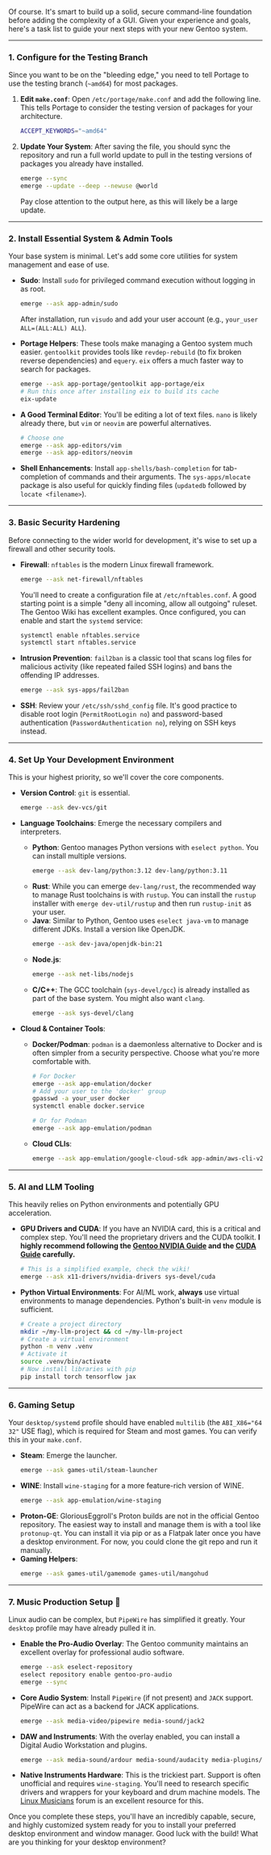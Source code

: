 
Of course. It's smart to build up a solid, secure command-line foundation before adding the complexity of a GUI. Given your experience and goals, here's a task list to guide your next steps with your new Gentoo system.

-----

### 1\. Configure for the Testing Branch

Since you want to be on the "bleeding edge," you need to tell Portage to use the testing branch (`~amd64`) for most packages.

1.  **Edit `make.conf`**: Open `/etc/portage/make.conf` and add the following line. This tells Portage to consider the testing version of packages for your architecture.

    ```bash
    ACCEPT_KEYWORDS="~amd64"
    ```

2.  **Update Your System**: After saving the file, you should sync the repository and run a full world update to pull in the testing versions of packages you already have installed.

    ```bash
    emerge --sync
    emerge --update --deep --newuse @world
    ```

    Pay close attention to the output here, as this will likely be a large update.

-----

### 2\. Install Essential System & Admin Tools

Your base system is minimal. Let's add some core utilities for system management and ease of use.

  * **Sudo**: Install `sudo` for privileged command execution without logging in as root.

    ```bash
    emerge --ask app-admin/sudo
    ```

    After installation, run `visudo` and add your user account (e.g., `your_user ALL=(ALL:ALL) ALL`).

  * **Portage Helpers**: These tools make managing a Gentoo system much easier. `gentoolkit` provides tools like `revdep-rebuild` (to fix broken reverse dependencies) and `equery`. `eix` offers a much faster way to search for packages.

    ```bash
    emerge --ask app-portage/gentoolkit app-portage/eix
    # Run this once after installing eix to build its cache
    eix-update
    ```

  * **A Good Terminal Editor**: You'll be editing a lot of text files. `nano` is likely already there, but `vim` or `neovim` are powerful alternatives.

    ```bash
    # Choose one
    emerge --ask app-editors/vim
    emerge --ask app-editors/neovim
    ```

  * **Shell Enhancements**: Install `app-shells/bash-completion` for tab-completion of commands and their arguments. The `sys-apps/mlocate` package is also useful for quickly finding files (`updatedb` followed by `locate <filename>`).

-----

### 3\. Basic Security Hardening

Before connecting to the wider world for development, it's wise to set up a firewall and other security tools.

  * **Firewall**: `nftables` is the modern Linux firewall framework.

    ```bash
    emerge --ask net-firewall/nftables
    ```

    You'll need to create a configuration file at `/etc/nftables.conf`. A good starting point is a simple "deny all incoming, allow all outgoing" ruleset. The Gentoo Wiki has excellent examples. Once configured, you can enable and start the `systemd` service:

    ```bash
    systemctl enable nftables.service
    systemctl start nftables.service
    ```

  * **Intrusion Prevention**: `fail2ban` is a classic tool that scans log files for malicious activity (like repeated failed SSH logins) and bans the offending IP addresses.

    ```bash
    emerge --ask sys-apps/fail2ban
    ```

  * **SSH**: Review your `/etc/ssh/sshd_config` file. It's good practice to disable root login (`PermitRootLogin no`) and password-based authentication (`PasswordAuthentication no`), relying on SSH keys instead.

-----

### 4\. Set Up Your Development Environment

This is your highest priority, so we'll cover the core components.

  * **Version Control**: `git` is essential.

    ```bash
    emerge --ask dev-vcs/git
    ```

  * **Language Toolchains**: Emerge the necessary compilers and interpreters.

      * **Python**: Gentoo manages Python versions with `eselect python`. You can install multiple versions.
        ```bash
        emerge --ask dev-lang/python:3.12 dev-lang/python:3.11
        ```
      * **Rust**: While you can emerge `dev-lang/rust`, the recommended way to manage Rust toolchains is with `rustup`. You can install the `rustup` installer with `emerge dev-util/rustup` and then run `rustup-init` as your user.
      * **Java**: Similar to Python, Gentoo uses `eselect java-vm` to manage different JDKs. Install a version like OpenJDK.
        ```bash
        emerge --ask dev-java/openjdk-bin:21
        ```
      * **Node.js**:
        ```bash
        emerge --ask net-libs/nodejs
        ```
      * **C/C++**: The GCC toolchain (`sys-devel/gcc`) is already installed as part of the base system. You might also want `clang`.
        ```bash
        emerge --ask sys-devel/clang
        ```

  * **Cloud & Container Tools**:

      * **Docker/Podman**: `podman` is a daemonless alternative to Docker and is often simpler from a security perspective. Choose what you're more comfortable with.
        ```bash
        # For Docker
        emerge --ask app-emulation/docker
        # Add your user to the 'docker' group
        gpasswd -a your_user docker
        systemctl enable docker.service

        # Or for Podman
        emerge --ask app-emulation/podman
        ```
      * **Cloud CLIs**:
        ```bash
        emerge --ask app-emulation/google-cloud-sdk app-admin/aws-cli-v2
        ```

-----

### 5\. AI and LLM Tooling

This heavily relies on Python environments and potentially GPU acceleration.

  * **GPU Drivers and CUDA**: If you have an NVIDIA card, this is a critical and complex step. You'll need the proprietary drivers and the CUDA toolkit. **I highly recommend following the [Gentoo NVIDIA Guide](https://wiki.gentoo.org/wiki/NVIDIA/nvidia-drivers) and the [CUDA Guide](https://www.google.com/search?q=https://wiki.gentoo.org/wiki/CUDA) carefully.**
    ```bash
    # This is a simplified example, check the wiki!
    emerge --ask x11-drivers/nvidia-drivers sys-devel/cuda
    ```
  * **Python Virtual Environments**: For AI/ML work, **always** use virtual environments to manage dependencies. Python's built-in `venv` module is sufficient.
    ```bash
    # Create a project directory
    mkdir ~/my-llm-project && cd ~/my-llm-project
    # Create a virtual environment
    python -m venv .venv
    # Activate it
    source .venv/bin/activate
    # Now install libraries with pip
    pip install torch tensorflow jax
    ```

-----

### 6\. Gaming Setup

Your `desktop/systemd` profile should have enabled `multilib` (the `ABI_X86="64 32"` USE flag), which is required for Steam and most games. You can verify this in your `make.conf`.

  * **Steam**: Emerge the launcher.
    ```bash
    emerge --ask games-util/steam-launcher
    ```
  * **WINE**: Install `wine-staging` for a more feature-rich version of WINE.
    ```bash
    emerge --ask app-emulation/wine-staging
    ```
  * **Proton-GE**: GloriousEggroll's Proton builds are not in the official Gentoo repository. The easiest way to install and manage them is with a tool like `protonup-qt`. You can install it via pip or as a Flatpak later once you have a desktop environment. For now, you could clone the git repo and run it manually.
  * **Gaming Helpers**:
    ```bash
    emerge --ask games-util/gamemode games-util/mangohud
    ```

-----

### 7\. Music Production Setup 🎹

Linux audio can be complex, but `PipeWire` has simplified it greatly. Your `desktop` profile may have already pulled it in.

  * **Enable the Pro-Audio Overlay**: The Gentoo community maintains an excellent overlay for professional audio software.
    ```bash
    emerge --ask eselect-repository
    eselect repository enable gentoo-pro-audio
    emerge --sync
    ```
  * **Core Audio System**: Install `PipeWire` (if not present) and `JACK` support. PipeWire can act as a backend for JACK applications.
    ```bash
    emerge --ask media-video/pipewire media-sound/jack2
    ```
  * **DAW and Instruments**: With the overlay enabled, you can install a Digital Audio Workstation and plugins.
    ```bash
    emerge --ask media-sound/ardour media-sound/audacity media-plugins/calf
    ```
  * **Native Instruments Hardware**: This is the trickiest part. Support is often unofficial and requires `wine-staging`. You'll need to research specific drivers and wrappers for your keyboard and drum machine models. The [Linux Musicians](https://linuxmusicians.com/) forum is an excellent resource for this.

Once you complete these steps, you'll have an incredibly capable, secure, and highly customized system ready for you to install your preferred desktop environment and window manager. Good luck with the build\! What are you thinking for your desktop environment?
